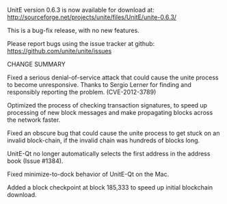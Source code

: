 UnitE version 0.6.3 is now available for download at:
  http://sourceforge.net/projects/unite/files/UnitE/unite-0.6.3/

This is a bug-fix release, with no new features.

Please report bugs using the issue tracker at github:
  https://github.com/unite/unite/issues

CHANGE SUMMARY

Fixed a serious denial-of-service attack that could cause the
unite process to become unresponsive. Thanks to Sergio Lerner
for finding and responsibly reporting the problem. (CVE-2012-3789)

Optimized the process of checking transaction signatures, to
speed up processing of new block messages and make propagating
blocks across the network faster.

Fixed an obscure bug that could cause the unite process to get
stuck on an invalid block-chain, if the invalid chain was
hundreds of blocks long.

UnitE-Qt no longer automatically selects the first address
in the address book (Issue #1384).

Fixed minimize-to-dock behavior of UnitE-Qt on the Mac.

Added a block checkpoint at block 185,333 to speed up initial
blockchain download.
